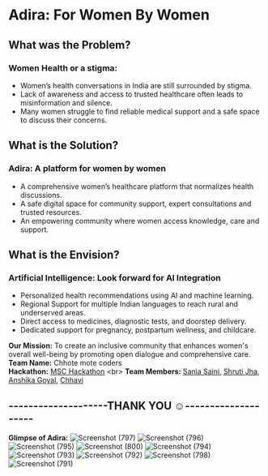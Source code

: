 # Adira: For Women By Women
## What was the Problem?
### Women Health or a stigma:
- Women’s health conversations in India are still surrounded by stigma.
- Lack of awareness and access to trusted healthcare often leads to misinformation and silence.
- Many women struggle to find reliable medical support and a safe space to discuss their concerns.

## What is the Solution?
### Adira: A platform for women by women
- A comprehensive women’s healthcare platform that normalizes health discussions.
- A safe digital space for community support, expert consultations and trusted resources.
- An empowering community where women access knowledge, care and support.

## What is the Envision?
### Artificial Intelligence: Look forward for AI Integration
- Personalized health recommendations using AI and machine learning.
- Regional Support for multiple Indian languages to reach rural and underserved areas.
- Direct access to medicines, diagnostic tests, and doorstep delivery.
- Dedicated support for pregnancy, postpartum wellness, and childcare.

**Our Mission:** To create an inclusive community that enhances women's overall well-being by promoting open dialogue and comprehensive care. <br>
**Team Name:** Chhote mote coders<br>
**Hackathon:** [MSC Hackathon]([https://leanin-hacks-5.devfolio.co/](https://hackitup-msc.devfolio.co/)) <br>
**Team Members:** [Sania Saini](https://github.com/sania111), [Shruti Jha](https://github.com/Shruti-jha6), [Anshika Goyal](https://github.com/Anshikaa10), [Chhavi](https://github.com/chhavi007)<br>
## **--------------------THANK YOU ☺️--------------------**<br>

**Glimpse of Adira:**
![Screenshot (797)](https://github.com/user-attachments/assets/d669b404-7bd2-45ba-9e93-22474f705839)
![Screenshot (796)](https://github.com/user-attachments/assets/cedb9a5e-434a-415b-bcdb-62948adde8ce)
![Screenshot (795)](https://github.com/user-attachments/assets/39735aeb-e383-43ae-873e-415f6f742f0b)
![Screenshot (800)](https://github.com/user-attachments/assets/43029411-7f45-4992-a1c4-b032c37c4504)
![Screenshot (794)](https://github.com/user-attachments/assets/96aed49d-b91a-4c0f-81f8-990caf9b7353)
![Screenshot (793)](https://github.com/user-attachments/assets/0a0b553d-8daf-4284-bce6-97794a5e4b8e)
![Screenshot (792)](https://github.com/user-attachments/assets/423d7883-c129-431c-9564-6c7671e496fc)
![Screenshot (798)](https://github.com/user-attachments/assets/3859319d-4c29-4dc7-a55c-b9ed6cd57c68)
![Screenshot (791)](https://github.com/user-attachments/assets/f4c66611-9b2d-43d9-8049-364da41bcca6)


